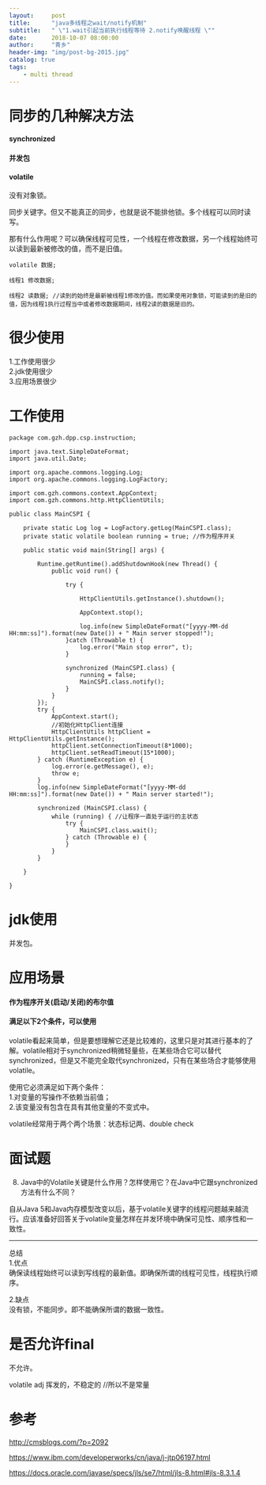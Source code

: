 ```yaml
---
layout:     post
title:      "java多线程之wait/notify机制"
subtitle:   " \"1.wait引起当前执行线程等待 2.notify唤醒线程 \""
date:       2018-10-07 08:00:00
author:     "青乡"
header-img: "img/post-bg-2015.jpg"
catalog: true
tags:
    - multi thread
---
```




# 同步的几种解决方法
#### synchronized
#### 并发包
#### volatile
没有对象锁。

同步关键字。但又不能真正的同步，也就是说不能排他锁。多个线程可以同时读写。

那有什么作用呢？可以确保线程可见性，一个线程在修改数据，另一个线程始终可以读到最新被修改的值，而不是旧值。

```
volatile 数据;

线程1 修改数据;

线程2 读数据; //读到的始终是最新被线程1修改的值。而如果使用对象锁，可能读到的是旧的值，因为线程1执行过程当中或者修改数据期间，线程2读的数据是旧的。
```



# 很少使用
1.工作使用很少  
2.jdk使用很少  
3.应用场景很少  

# 工作使用

```
package com.gzh.dpp.csp.instruction;

import java.text.SimpleDateFormat;
import java.util.Date;

import org.apache.commons.logging.Log;
import org.apache.commons.logging.LogFactory;

import com.gzh.commons.context.AppContext;
import com.gzh.commons.http.HttpClientUtils;

public class MainCSPI {
	
	private static Log log = LogFactory.getLog(MainCSPI.class);
	private static volatile boolean running = true; //作为程序开关
	
	public static void main(String[] args) {
		
		Runtime.getRuntime().addShutdownHook(new Thread() {
			public void run() {
				
				try {					
					
					HttpClientUtils.getInstance().shutdown();
					
					AppContext.stop();
					
					log.info(new SimpleDateFormat("[yyyy-MM-dd HH:mm:ss]").format(new Date()) + " Main server stopped!");
				}catch (Throwable t) {
                    log.error("Main stop error", t);
                }
				
				synchronized (MainCSPI.class) {
	                running = false;
	                MainCSPI.class.notify();
	            }
			}
		});
		try {
			AppContext.start();
			//初始化HttpClient连接
			HttpClientUtils httpClient = HttpClientUtils.getInstance();
			httpClient.setConnectionTimeout(8*1000);
			httpClient.setReadTimeout(15*1000);
		} catch (RuntimeException e) {
			log.error(e.getMessage(), e);
			throw e;
		}
		log.info(new SimpleDateFormat("[yyyy-MM-dd HH:mm:ss]").format(new Date()) + " Main server started!");
		
		synchronized (MainCSPI.class) {
			while (running) { //让程序一直处于运行的主状态
	            try {
	            	MainCSPI.class.wait();
	            } catch (Throwable e) {
	            }
	        }
		}
		
	}

}

```

# jdk使用
并发包。

# 应用场景
#### 作为程序开关(启动/关闭)的布尔值

#### 满足以下2个条件，可以使用
volatile看起来简单，但是要想理解它还是比较难的，这里只是对其进行基本的了解。volatile相对于synchronized稍微轻量些，在某些场合它可以替代synchronized，但是又不能完全取代synchronized，只有在某些场合才能够使用volatile。

使用它必须满足如下两个条件：  
1.对变量的写操作不依赖当前值；  
2.该变量没有包含在具有其他变量的不变式中。

volatile经常用于两个两个场景：状态标记两、double check

# 面试题
8. Java中的Volatile关键是什么作用？怎样使用它？在Java中它跟synchronized方法有什么不同？

自从Java 5和Java内存模型改变以后，基于volatile关键字的线程问题越来越流行。应该准备好回答关于volatile变量怎样在并发环境中确保可见性、顺序性和一致性。

---
总结  
1.优点  
确保读线程始终可以读到写线程的最新值。即确保所谓的线程可见性，线程执行顺序。

2.缺点  
没有锁，不能同步。即不能确保所谓的数据一致性。

# 是否允许final
不允许。

volatile adj 挥发的，不稳定的 //所以不是常量

# 参考
http://cmsblogs.com/?p=2092

https://www.ibm.com/developerworks/cn/java/j-jtp06197.html

https://docs.oracle.com/javase/specs/jls/se7/html/jls-8.html#jls-8.3.1.4

